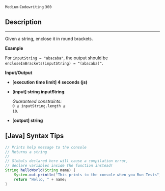 `Medium`	`Codewriting` 	`300`

## Description

---

Given a string, enclose it in round brackets.

**Example**

For <code>inputString = "abacaba"</code>, the output should be
<code>encloseInBrackets(inputString) = "(abacaba)"</code>.

**Input/Output**

- **[execution time limit] 4 seconds (js)**

- **[input] string inputString**

  _Guaranteed constraints:_<br>
  <code>0 ≤ inputString.length ≤ 10</code>.

- **[output] string**

## [Java] Syntax Tips

``` java
// Prints help message to the console
// Returns a string
// 
// Globals declared here will cause a compilation error,
// declare variables inside the function instead!
String helloWorld(String name) {
    System.out.println("This prints to the console when you Run Tests");
    return "Hello, " + name;
}
```
